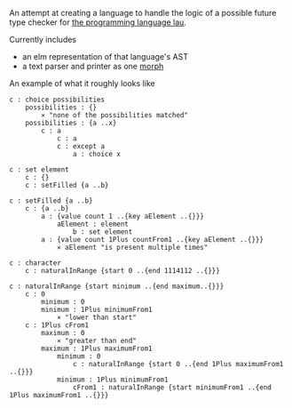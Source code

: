 An attempt at creating a language to handle the logic of a possible future type checker for [the programming language lau](https://github.com/lue-bird/lau).

Currently includes
- an elm representation of that language's AST
- a text parser and printer as one [morph](https://dark.elm.dmy.fr/packages/lue-bird/elm-morph/latest/)

An example of what it roughly looks like
```lausdiemaus
c : choice possibilities
    possibilities : {}
        ⨯ "none of the possibilities matched"
    possibilities : {a ..x}
        c : a
            c : a
            c : except a
                a : choice x

c : set element
    c : {}
    c : setFilled {a ..b}

c : setFilled {a ..b}
    c : {a ..b}
        a : {value count 1 ..{key aElement ..{}}}
            aElement : element
                b : set element
        a : {value count 1Plus countFrom1 ..{key aElement ..{}}}
            ⨯ aElement "is present multiple times"

c : character
    c : naturalInRange {start 0 ..{end 1114112 ..{}}}

c : naturalInRange {start minimum ..{end maximum..{}}}
    c : 0
        minimum : 0
        minimum : 1Plus minimumFrom1
            ⨯ "lower than start"
    c : 1Plus cFrom1
        maximum : 0
            ⨯ "greater than end"
        maximum : 1Plus maximumFrom1
            minimum : 0
                c : naturalInRange {start 0 ..{end 1Plus maximumFrom1 ..{}}}
            minimum : 1Plus minimumFrom1
                cFrom1 : naturalInRange {start minimumFrom1 ..{end 1Plus maximumFrom1 ..{}}}
```
